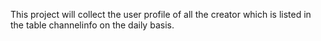 This project will collect the user profile of all the creator which is listed in the table channelinfo on the daily basis.